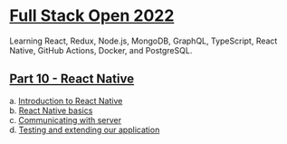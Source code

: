 # [Full Stack Open 2022](https://fullstackopen.com/en/)

Learning React, Redux, Node.js, MongoDB, GraphQL, TypeScript, React Native, GitHub Actions, Docker, and PostgreSQL.

## [Part 10 - React Native](https://fullstackopen.com/en/part10)

a. [Introduction to React Native](https://fullstackopen.com/en/part10/introduction_to_react_native)  
b. [React Native basics](https://fullstackopen.com/en/part10/react_native_basics)  
c. [Communicating with server](https://fullstackopen.com/en/part10/communicating_with_server)  
d. [Testing and extending our application](https://fullstackopen.com/en/part10/testing_and_extending_our_application)
